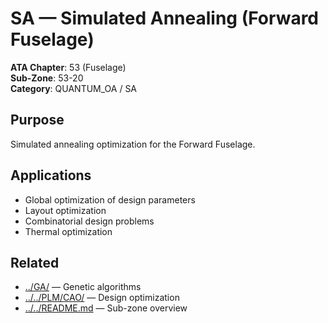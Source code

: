 # SA — Simulated Annealing (Forward Fuselage)

**ATA Chapter**: 53 (Fuselage)  
**Sub-Zone**: 53-20  
**Category**: QUANTUM_OA / SA

## Purpose

Simulated annealing optimization for the Forward Fuselage.

## Applications

- Global optimization of design parameters
- Layout optimization
- Combinatorial design problems
- Thermal optimization

## Related

- [../GA/](../GA/) — Genetic algorithms
- [../../PLM/CAO/](../../PLM/CAO/) — Design optimization
- [../../README.md](../../README.md) — Sub-zone overview
